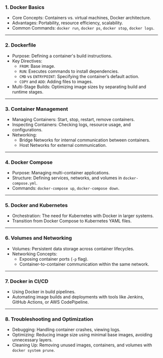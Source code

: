 
### **1. Docker Basics**
   - Core Concepts: Containers vs. virtual machines, Docker architecture.
   - Advantages: Portability, resource efficiency, scalability.
   - Common Commands: `docker run`, `docker ps`, `docker stop`, `docker logs`.

---

### **2. Dockerfile**
   - Purpose: Defining a container's build instructions.
   - Key Directives: 
     - `FROM`: Base image.
     - `RUN`: Executes commands to install dependencies.
     - `CMD` vs `ENTRYPOINT`: Specifying the container’s default action.
     - `COPY` and `ADD`: Adding files to images.
   - Multi-Stage Builds: Optimizing image sizes by separating build and runtime stages.

---

### **3. Container Management**
   - Managing Containers: Start, stop, restart, remove containers.
   - Inspecting Containers: Checking logs, resource usage, and configurations.
   - Networking:
     - Bridge Networks for internal communication between containers.
     - Host Networks for external communication.

---

### **4. Docker Compose**
   - Purpose: Managing multi-container applications.
   - Structure: Defining services, networks, and volumes in `docker-compose.yml`.
   - Commands: `docker-compose up`, `docker-compose down`.

---

### **5. Docker and Kubernetes**
   - Orchestration: The need for Kubernetes with Docker in larger systems.
   - Transition from Docker Compose to Kubernetes YAML files.

---

### **6. Volumes and Networking**
   - Volumes: Persistent data storage across container lifecycles.
   - Networking Concepts:
     - Exposing container ports (`-p` flag).
     - Container-to-container communication within the same network.

---

### **7. Docker in CI/CD**
   - Using Docker in build pipelines.
   - Automating image builds and deployments with tools like Jenkins, GitHub Actions, or AWS CodePipeline.

---

### **8. Troubleshooting and Optimization**
   - Debugging: Handling container crashes, viewing logs.
   - Optimizing: Reducing image size using minimal base images, avoiding unnecessary layers.
   - Cleaning Up: Removing unused images, containers, and volumes with `docker system prune`.
   